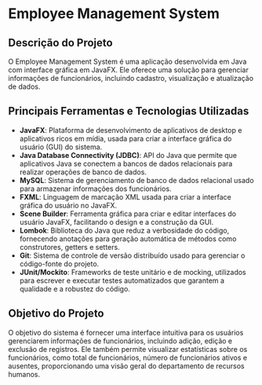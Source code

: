 # Employee Management System

## Descrição do Projeto
O Employee Management System é uma aplicação desenvolvida em Java com interface gráfica em JavaFX. Ele oferece uma solução para gerenciar informações de funcionários, incluindo cadastro, visualização e atualização de dados.

## Principais Ferramentas e Tecnologias Utilizadas
- **JavaFX**: Plataforma de desenvolvimento de aplicativos de desktop e aplicativos ricos em mídia, usada para criar a interface gráfica do usuário (GUI) do sistema.
- **Java Database Connectivity (JDBC)**: API do Java que permite que aplicativos Java se conectem a bancos de dados relacionais para realizar operações de banco de dados.
- **MySQL**: Sistema de gerenciamento de banco de dados relacional usado para armazenar informações dos funcionários.
- **FXML**: Linguagem de marcação XML usada para criar a interface gráfica do usuário no JavaFX.
- **Scene Builder**: Ferramenta gráfica para criar e editar interfaces do usuário JavaFX, facilitando o design e a construção da GUI.
- **Lombok**: Biblioteca do Java que reduz a verbosidade do código, fornecendo anotações para geração automática de métodos como construtores, getters e setters.
- **Git**: Sistema de controle de versão distribuído usado para gerenciar o código-fonte do projeto.
- **JUnit/Mockito**: Frameworks de teste unitário e de mocking, utilizados para escrever e executar testes automatizados que garantem a qualidade e a robustez do código.

## Objetivo do Projeto
O objetivo do sistema é fornecer uma interface intuitiva para os usuários gerenciarem informações de funcionários, incluindo adição, edição e exclusão de registros. Ele também permite visualizar estatísticas sobre os funcionários, como total de funcionários, número de funcionários ativos e ausentes, proporcionando uma visão geral do departamento de recursos humanos.
